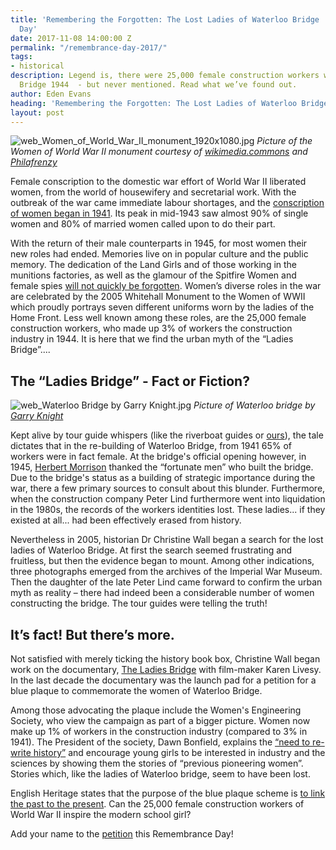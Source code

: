 ```yaml
---
title: 'Remembering the Forgotten: The Lost Ladies of Waterloo Bridge | Remembrance
  Day'
date: 2017-11-08 14:00:00 Z
permalink: "/remembrance-day-2017/"
tags:
- historical
description: Legend is, there were 25,000 female construction workers working on Waterloo
  Bridge 1944  - but never mentioned. Read what we’ve found out.
author: Eden Evans
heading: 'Remembering the Forgotten: The Lost Ladies of Waterloo Bridge'
layout: post
---
```


![web_Women_of_World_War_II_monument_1920x1080.jpg](/uploads/web_Women_of_World_War_II_monument_1920x1080.jpg)
*Picture of the Women of World War II monument courtesy of [wikimedia.commons](https://commons.wikimedia.org/wiki/File:Women_of_World_War_II_monument_02.JPG) and [Philafrenzy](https://commons.wikimedia.org/wiki/User:Philafrenzy)*

Female conscription to the domestic war effort of World War II liberated women, from the world of housewifery and secretarial work. With the outbreak of the war came immediate labour shortages, and the [conscription of women began in 1941](http://www.bbc.co.uk/history/british/britain_wwtwo/women_at_war_01.shtml). Its peak in mid-1943 saw almost 90% of single women and 80% of married women called upon to do their part.

With the return of their male counterparts in 1945, for most women their new roles had ended. Memories live on in popular culture and the public memory. The dedication of the Land Girls and of those working in the munitions factories, as well as the glamour of the Spitfire Women and female spies [will not quickly be forgotten](http://www.telegraph.co.uk/history/world-war-two/6099415/WW2-the-role-of-women-in-the-Second-World-War.html). Women’s diverse roles in the war are celebrated by the 2005 Whitehall Monument to the Women of WWII which proudly portrays seven different uniforms worn by the ladies of the Home Front.
Less well known among these roles, are the 25,000 female construction workers, who made up 3% of workers the construction industry in 1944. It is here that we find the urban myth of the “Ladies Bridge”....

## The “Ladies Bridge” - Fact or Fiction?

![web_Waterloo Bridge by Garry Knight.jpg](/uploads/web_Waterloo%20Bridge%20by%20Garry%20Knight.jpg)
*Picture of Waterloo bridge by [Garry Knight](https://www.flickr.com/photos/garryknight/577592768)*

Kept alive by tour guide whispers (like the riverboat guides or [ours](https://www.insider-london.co.uk/tours/quirky-tour/)), the tale dictates that in the re-building of Waterloo Bridge, from 1941 65% of workers were in fact female. At the bridge's official opening however, in 1945, [Herbert Morrison](https://www.britannica.com/biography/Herbert-Stanley-Morrison-Baron-Morrison-of-Lambeth) thanked the “fortunate men” who built the bridge. Due to the bridge's status as a building of strategic importance during the war, there a few primary sources to consult about this blunder. Furthermore, when the construction company Peter Lind furthermore went into liquidation in the 1980s, the records of the workers identities lost. These ladies... if they existed at all... had been effectively erased from history.

Nevertheless in 2005, historian Dr Christine Wall began a search for the lost ladies of Waterloo Bridge. At first the search seemed frustrating and fruitless, but then the evidence began to mount. Among other indications, three photographs emerged from the archives of the Imperial War Museum. Then the daughter of the late Peter Lind came forward to confirm the urban myth as reality – there had indeed been a considerable number of women constructing the bridge. The tour guides were telling the truth!

## It’s fact! But there’s more.

Not satisfied with merely ticking the history book box, Christine Wall began work on the documentary, [The Ladies Bridge](http://www.theladiesbridge.co.uk/watch-the-film/) with film-maker Karen Livesy. In the last decade the documentary was the launch pad for a petition for a blue plaque to commemorate the women of Waterloo Bridge.

Among those advocating the plaque include the Women's Engineering Society, who view the campaign as part of a bigger picture. Women now make up 1% of workers in the construction industry (compared to 3% in 1941). The President of the society, Dawn Bonfield, explains the [“need to re-write history”](http://www.womanthology.co.uk/re-writing-history-remember-real-life-unsung-engineering-construction-heroines-dawn-bonfield-president-womens-engineering-society/) and encourage young girls to be interested in industry and the sciences by showing them the stories of “previous pioneering women”. Stories which, like the ladies of Waterloo bridge, seem to have been lost.

English Heritage states that the purpose of the blue plaque scheme is [to link the past to the present](http://www.english-heritage.org.uk/visit/blue-plaques/about-blue-plaques/). Can the 25,000 female construction workers of World War II inspire the modern school girl?

Add your name to the [petition](https://theladiesbridge.typeform.com/to/VfhYND) this Remembrance Day!